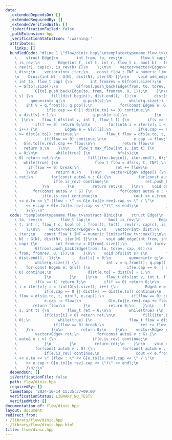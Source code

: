 ```yaml
---
data:
  _extendedDependsOn: []
  _extendedRequiredBy: []
  _extendedVerifiedWith: []
  _isVerificationFailed: false
  _pathExtension: hpp
  _verificationStatusIcon: ':warning:'
  attributes:
    links: []
  bundledCode: "#line 1 \"flow/dinic.hpp\"\ntemplate<typename flow_t>\nstruct Dinic{\n\
    \    struct Edge{\n        int from, to, rev;\n        flow_t cap;\n        bool\
    \ is_rev;\n        Edge(int f, int t, int r, flow_t c, bool b) : from(f), to(t),\
    \ rev(r), cap(c), is_rev(b) {}\n    };\n\n    vector<vector<Edge>> G;\n    vector<int>\
    \ dist;\n    vector<int> iter;\n    const flow_t INF = numeric_limits<flow_t>::max();\n\
    \n    Dinic(int N) : G(N), dist(N), iter(N) {}\n\n    void add_edge(int from,\
    \ int to, flow_t cap) {\n        int fromrev = G[from].size();\n        int torev\
    \ = G[to].size();\n        G[from].push_back(Edge(from, to, torev, cap, 0));\n\
    \        G[to].push_back(Edge(to, from, fromrev, 0, 1));\n    }\n\n    void bfs(int\
    \ s) {\n        fill(dist.begin(), dist.end(), -1);\n        dist[s] = 0;\n  \
    \      queue<int> q;\n        q.push(s);\n        while(q.size()) {\n        \
    \    int v = q.front(); q.pop();\n            for(const Edge& e: G[v]) {\n   \
    \             if(e.cap == 0 || dist[e.to] >= 0) continue;\n                dist[e.to]\
    \ = dist[v] + 1;\n                q.push(e.to);\n            }\n        }\n  \
    \  }\n\n    flow_t dfs(int v, int t, flow_t f) {\n        if(v == t) return f;\n\
    \        if(f == 0) return 0;\n\n        for(int& i = iter[v]; i < (int)G[v].size();\
    \ i++) {\n            Edge& e = G[v][i];\n            if(e.cap == 0 || dist[v]\
    \ >= dist[e.to]) continue;\n            flow_t flow = dfs(e.to, t, min(f, e.cap));\n\
    \            if(flow == 0) continue;\n\n            e.cap -= flow;\n         \
    \   G[e.to][e.rev].cap += flow;\n\n            return flow;\n        }\n     \
    \   return 0;\n    }\n\n    flow_t max_flow(int s, int t) {\n        flow_t ret\
    \ = 0;\n\n        while(true) {\n            bfs(s);\n            if(dist[t] <\
    \ 0) return ret;\n\n            fill(iter.begin(), iter.end(), 0);\n         \
    \   while(true) {\n                flow_t flow = dfs(s, t, INF);\n           \
    \     if(flow == 0) break;\n                ret += flow;\n            }\n    \
    \    }\n\n        return 0;\n    }\n\n    vector<Edge> edges() {\n        vector<Edge>\
    \ ret;\n        for(const auto& v : G) {\n            for(const auto& e : v) {\n\
    \                if(e.is_rev) continue;\n                ret.push_back(e);\n \
    \           }\n        }\n        return ret;\n    }\n\n    void debug() {\n \
    \       for(const auto& v : G) {\n            for(const auto& e : v) {\n     \
    \           if(e.is_rev) continue;\n                cout << e.from << \" -> \"\
    \ << e.to << \" (flow : \" << G[e.to][e.rev].cap << \" / \"\n                \
    \    << e.cap + G[e.to][e.rev].cap << \")\" << endl;\n            }\n        }\n\
    \    }\n};\n"
  code: "template<typename flow_t>\nstruct Dinic{\n    struct Edge{\n        int from,\
    \ to, rev;\n        flow_t cap;\n        bool is_rev;\n        Edge(int f, int\
    \ t, int r, flow_t c, bool b) : from(f), to(t), rev(r), cap(c), is_rev(b) {}\n\
    \    };\n\n    vector<vector<Edge>> G;\n    vector<int> dist;\n    vector<int>\
    \ iter;\n    const flow_t INF = numeric_limits<flow_t>::max();\n\n    Dinic(int\
    \ N) : G(N), dist(N), iter(N) {}\n\n    void add_edge(int from, int to, flow_t\
    \ cap) {\n        int fromrev = G[from].size();\n        int torev = G[to].size();\n\
    \        G[from].push_back(Edge(from, to, torev, cap, 0));\n        G[to].push_back(Edge(to,\
    \ from, fromrev, 0, 1));\n    }\n\n    void bfs(int s) {\n        fill(dist.begin(),\
    \ dist.end(), -1);\n        dist[s] = 0;\n        queue<int> q;\n        q.push(s);\n\
    \        while(q.size()) {\n            int v = q.front(); q.pop();\n        \
    \    for(const Edge& e: G[v]) {\n                if(e.cap == 0 || dist[e.to] >=\
    \ 0) continue;\n                dist[e.to] = dist[v] + 1;\n                q.push(e.to);\n\
    \            }\n        }\n    }\n\n    flow_t dfs(int v, int t, flow_t f) {\n\
    \        if(v == t) return f;\n        if(f == 0) return 0;\n\n        for(int&\
    \ i = iter[v]; i < (int)G[v].size(); i++) {\n            Edge& e = G[v][i];\n\
    \            if(e.cap == 0 || dist[v] >= dist[e.to]) continue;\n            flow_t\
    \ flow = dfs(e.to, t, min(f, e.cap));\n            if(flow == 0) continue;\n\n\
    \            e.cap -= flow;\n            G[e.to][e.rev].cap += flow;\n\n     \
    \       return flow;\n        }\n        return 0;\n    }\n\n    flow_t max_flow(int\
    \ s, int t) {\n        flow_t ret = 0;\n\n        while(true) {\n            bfs(s);\n\
    \            if(dist[t] < 0) return ret;\n\n            fill(iter.begin(), iter.end(),\
    \ 0);\n            while(true) {\n                flow_t flow = dfs(s, t, INF);\n\
    \                if(flow == 0) break;\n                ret += flow;\n        \
    \    }\n        }\n\n        return 0;\n    }\n\n    vector<Edge> edges() {\n\
    \        vector<Edge> ret;\n        for(const auto& v : G) {\n            for(const\
    \ auto& e : v) {\n                if(e.is_rev) continue;\n                ret.push_back(e);\n\
    \            }\n        }\n        return ret;\n    }\n\n    void debug() {\n\
    \        for(const auto& v : G) {\n            for(const auto& e : v) {\n    \
    \            if(e.is_rev) continue;\n                cout << e.from << \" -> \"\
    \ << e.to << \" (flow : \" << G[e.to][e.rev].cap << \" / \"\n                \
    \    << e.cap + G[e.to][e.rev].cap << \")\" << endl;\n            }\n        }\n\
    \    }\n};\n"
  dependsOn: []
  isVerificationFile: false
  path: flow/dinic.hpp
  requiredBy: []
  timestamp: '2024-10-14 15:35:37+09:00'
  verificationStatus: LIBRARY_NO_TESTS
  verifiedWith: []
documentation_of: flow/dinic.hpp
layout: document
redirect_from:
- /library/flow/dinic.hpp
- /library/flow/dinic.hpp.html
title: flow/dinic.hpp
---
```


